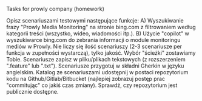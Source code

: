 Tasks for prowly company (homework)

Opisz scenariuszami testowymi następujące funkcje:
A) Wyszukiwanie frazy "Prowly Media Monitoring" na stronie bing.com z filtrowaniem według kategorii treści (wszystko, wideo, wiadomości itp.).
B) Użycie "copilot" w wyszukiwarce bing.com do zebrania informacji o module monitoringu mediów w Prowly.
Nie liczy się ilość scenariuszy (2-3 scenariusze per funkcja w zupełności wystarczą), tylko jakość. Wybór "ścieżki" zostawiamy Tobie.
Scenariusze zapisz w pliku/plikach tekstowych (z rozszerzeniem ".feature" lub ".txt").
Scenariusze przygotuj w składni Gherkin w języku angielskim.
Katalog ze scenariuszami udostępnij w postaci repozytorium kodu na Github/Gitlab/Bitbucket (najlepiej zobrazuj postęp prac "commitując" co jakiś czas zmiany). Sprawdź, czy repozytorium jest publicznie dostępne.